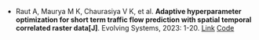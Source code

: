 * Raut A, Maurya M K, Chaurasiya V K, et al. <b>Adaptive hyperparameter optimization for short term traffic flow prediction with spatial temporal correlated raster data[J]</b>. Evolving Systems, 2023: 1-20. [Link](https://link.springer.com/article/10.1007/s12530-023-09513-0) [Code](https://github.com/rautashwin/AdaptiveGPSO-LSTM)
